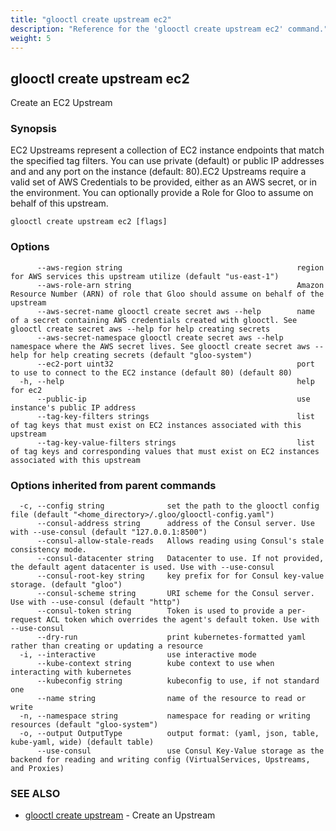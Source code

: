 ```yaml
---
title: "glooctl create upstream ec2"
description: "Reference for the 'glooctl create upstream ec2' command."
weight: 5
---
```

## glooctl create upstream ec2

Create an EC2 Upstream

### Synopsis

EC2 Upstreams represent a collection of EC2 instance endpoints that match the specified tag filters. You can use private (default) or public IP addresses and and any port on the instance (default: 80).EC2 Upstreams require a valid set of AWS Credentials to be provided, either as an AWS secret, or in the environment. You can optionally provide a Role for Gloo to assume on behalf of this upstream.

```
glooctl create upstream ec2 [flags]
```

### Options

```
      --aws-region string                                       region for AWS services this upstream utilize (default "us-east-1")
      --aws-role-arn string                                     Amazon Resource Number (ARN) of role that Gloo should assume on behalf of the upstream
      --aws-secret-name glooctl create secret aws --help        name of a secret containing AWS credentials created with glooctl. See glooctl create secret aws --help for help creating secrets
      --aws-secret-namespace glooctl create secret aws --help   namespace where the AWS secret lives. See glooctl create secret aws --help for help creating secrets (default "gloo-system")
      --ec2-port uint32                                         port to use to connect to the EC2 instance (default 80) (default 80)
  -h, --help                                                    help for ec2
      --public-ip                                               use instance's public IP address
      --tag-key-filters strings                                 list of tag keys that must exist on EC2 instances associated with this upstream
      --tag-key-value-filters strings                           list of tag keys and corresponding values that must exist on EC2 instances associated with this upstream
```

### Options inherited from parent commands

```
  -c, --config string              set the path to the glooctl config file (default "<home_directory>/.gloo/glooctl-config.yaml")
      --consul-address string      address of the Consul server. Use with --use-consul (default "127.0.0.1:8500")
      --consul-allow-stale-reads   Allows reading using Consul's stale consistency mode.
      --consul-datacenter string   Datacenter to use. If not provided, the default agent datacenter is used. Use with --use-consul
      --consul-root-key string     key prefix for for Consul key-value storage. (default "gloo")
      --consul-scheme string       URI scheme for the Consul server. Use with --use-consul (default "http")
      --consul-token string        Token is used to provide a per-request ACL token which overrides the agent's default token. Use with --use-consul
      --dry-run                    print kubernetes-formatted yaml rather than creating or updating a resource
  -i, --interactive                use interactive mode
      --kube-context string        kube context to use when interacting with kubernetes
      --kubeconfig string          kubeconfig to use, if not standard one
      --name string                name of the resource to read or write
  -n, --namespace string           namespace for reading or writing resources (default "gloo-system")
  -o, --output OutputType          output format: (yaml, json, table, kube-yaml, wide) (default table)
      --use-consul                 use Consul Key-Value storage as the backend for reading and writing config (VirtualServices, Upstreams, and Proxies)
```

### SEE ALSO

* [glooctl create upstream](../glooctl_create_upstream)	 - Create an Upstream

